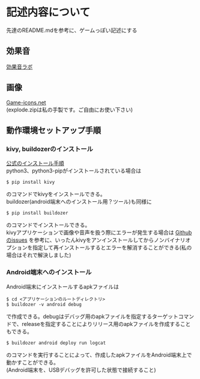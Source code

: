 # 記述内容について  
先達のREADME.mdを参考に、ゲームっぽい記述にする



## 効果音  

[効果音ラボ](https://soundeffect-lab.info/)  

## 画像  
[Game-icons.net](https://game-icons.net/)  
(explode.zipは私の手製です。ご自由にお使い下さい)  

## 動作環境セットアップ手順  

### kivy, buildozerのインストール    
[公式のインストール手順](https://kivy.org/doc/stable/gettingstarted/installation.html)  
python3、python3-pipがインストールされている場合は  
```shell  
$ pip install kivy
```  
のコマンドでkivyをインストールできる。  
buildozer(android端末へのインストール用？ツール)も同様に  
```shell  
$ pip install buildozer
```  
のコマンドでインストールできる。  
kivyアプリケーションで画像や音声を扱う際にエラーが発生する場合は [Githubのissues](https://github.com/kivy/kivy/issues/6536#issuecomment-747781482) を参考に、いったんkivyをアンインストールしてからノンバイナリオプションを指定して再インストールするとエラーを解消することができる(私の場合はそれで解決しました)  

### Android端末へのインストール  

Android端末にインストールするapkファイルは  
```shell  
$ cd <アプリケーションのルートディレクトリ>  
$ buildozer -v android debug
```  
で作成できる。debugはデバッグ用のapkファイルを指定するターゲットコマンドで、releaseを指定することによりリリース用のapkファイルを作成することもできる。  
```shell  
$ buildozer android deploy run logcat
```  
のコマンドを実行することによって、作成したapkファイルをAndroid端末上で動かすことができる。  
(Android端末を、USBデバッグを許可した状態で接続すること)  